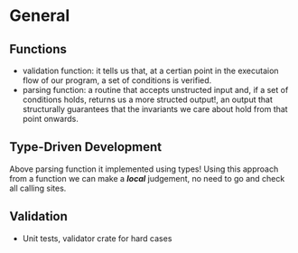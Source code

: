 # General

## Functions
- validation function: it tells us that, at a certian point in the executaion
flow of our program, a set of conditions is verified.
- parsing function: a routine that accepts unstructed input and, if a set of conditions holds,
returns us a more structed output!, an output that structurally guarantees that the
invariants we care about hold from that point onwards.

## Type-Driven Development
Above parsing function it implemented using types!
Using this approach from a function we can make a ***local*** judgement, no need to go and
check all calling sites.


## Validation
- Unit tests, validator crate for hard cases
